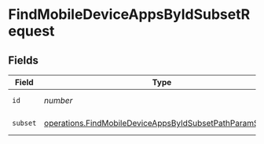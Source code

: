 # FindMobileDeviceAppsByIdSubsetRequest


## Fields

| Field                                                                                                                                | Type                                                                                                                                 | Required                                                                                                                             | Description                                                                                                                          |
| ------------------------------------------------------------------------------------------------------------------------------------ | ------------------------------------------------------------------------------------------------------------------------------------ | ------------------------------------------------------------------------------------------------------------------------------------ | ------------------------------------------------------------------------------------------------------------------------------------ |
| `id`                                                                                                                                 | *number*                                                                                                                             | :heavy_check_mark:                                                                                                                   | ID to filter by                                                                                                                      |
| `subset`                                                                                                                             | [operations.FindMobileDeviceAppsByIdSubsetPathParamSubset](../../models/operations/findmobiledeviceappsbyidsubsetpathparamsubset.md) | :heavy_check_mark:                                                                                                                   | Subset to filter by                                                                                                                  |